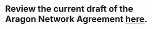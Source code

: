 # Review the current draft of the Aragon Network Agreement [here](https://github.com/aragon/agreement/pull/1).
